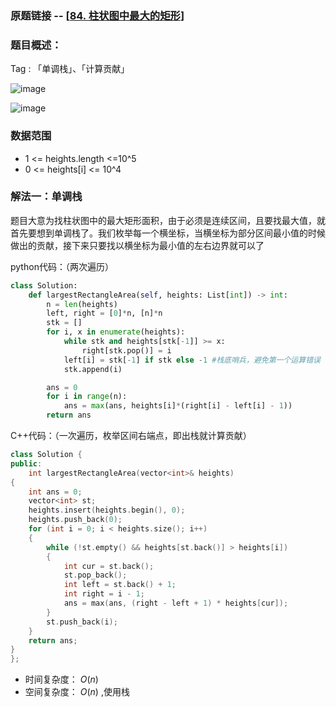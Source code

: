 ### 原题链接 -- [[84. 柱状图中最大的矩形](https://leetcode.cn/problems/largest-rectangle-in-histogram/)]

### 题目概述：
Tag : 「单调栈」、「计算贡献」

![image](https://user-images.githubusercontent.com/99656524/201008840-5da54a6a-adbc-40ab-9488-58dfcdabeaba.png)

![image](https://user-images.githubusercontent.com/99656524/201008862-aa825f6f-c9cf-4bd4-aab9-db667865c939.png)

### 数据范围
* 1 <= heights.length <=10^5
* 0 <= heights[i] <= 10^4

### 解法一：单调栈
题目大意为找柱状图中的最大矩形面积，由于必须是连续区间，且要找最大值，就首先要想到单调栈了。我们枚举每一个横坐标，当横坐标为部分区间最小值的时候做出的贡献，接下来只要找以横坐标为最小值的左右边界就可以了

python代码：（两次遍历）
```py
class Solution:
    def largestRectangleArea(self, heights: List[int]) -> int:
        n = len(heights)
        left, right = [0]*n, [n]*n
        stk = []
        for i, x in enumerate(heights):
            while stk and heights[stk[-1]] >= x:
                right[stk.pop()] = i
            left[i] = stk[-1] if stk else -1 #栈底哨兵，避免第一个运算错误
            stk.append(i)

        ans = 0
        for i in range(n):
            ans = max(ans, heights[i]*(right[i] - left[i] - 1))
        return ans
```

C++代码：（一次遍历，枚举区间右端点，即出栈就计算贡献）
```cpp
class Solution {
public:
    int largestRectangleArea(vector<int>& heights)
{
    int ans = 0;
    vector<int> st;
    heights.insert(heights.begin(), 0);
    heights.push_back(0);
    for (int i = 0; i < heights.size(); i++)
    {
        while (!st.empty() && heights[st.back()] > heights[i])
        {
            int cur = st.back();
            st.pop_back();
            int left = st.back() + 1;
            int right = i - 1;
            ans = max(ans, (right - left + 1) * heights[cur]);
        }
        st.push_back(i);
    }
    return ans;
}  
};
```
* 时间复杂度： $O(n)$
* 空间复杂度： $O(n)$ ,使用栈
